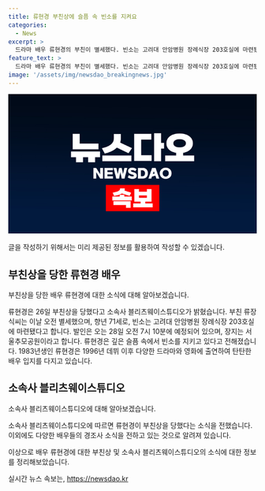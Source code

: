 ```yaml
---
title: 류현경 부친상에 슬픔 속 빈소를 지켜요
categories:
  - News
excerpt: >
  드라마 배우 류현경의 부친이 별세했다. 빈소는 고려대 안암병원 장례식장 203호실에 마련됐으며, 발인은 28일 오전 7시 10분이며, 장지는 서울추모공원이다. 류현경은 깊은 슬픔 속에서 빈소를 지키고 있다. 류현경은 1996년 데뷔 이후 탄탄한 배우 입지를 다졌으며, 이에 따른 애도와 조건문을 전해졌다. [출처: CBS노컷뉴스]
feature_text: >
  드라마 배우 류현경의 부친이 별세했다. 빈소는 고려대 안암병원 장례식장 203호실에 마련됐으며, 발인은 28일 오전 7시 10분이며, 장지는 서울추모공원이다. 류현경은 깊은 슬픔 속에서 빈소를 지키고 있다. 류현경은 1996년 데뷔 이후 탄탄한 배우 입지를 다졌으며, 이에 따른 애도와 조건문을 전해졌다. [출처: CBS노컷뉴스]
image: '/assets/img/newsdao_breakingnews.jpg'
---
```


<p><img src="/assets/img/newsdao_breakingnews.jpg" alt="pcversion 속보" /></p>

<p>글을 작성하기 위해서는 미리 제공된 정보를 활용하여 작성할 수 있겠습니다.</p>

<h2 data-ke-size="size26">부친상을 당한 류현경 배우</h2>

<p>부친상을 당한 배우 류현경에 대한 소식에 대해 알아보겠습니다.</p>

<p data-ke-size="size16">류현경은 26일 부친상을 당했다고 소속사 블리츠웨이스튜디오가 밝혔습니다. 부친 류장식씨는 이날 오전 별세했으며, 향년 71세로, 빈소는 고려대 안암병원 장례식장 203호실에 마련됐다고 합니다. 발인은 오는 28일 오전 7시 10분에 예정되어 있으며, 장지는 서울추모공원이라고 합니다. 류현경은 깊은 슬픔 속에서 빈소를 지키고 있다고 전해졌습니다. 1983년생인 류현경은 1996년 데뷔 이후 다양한 드라마와 영화에 출연하여 탄탄한 배우 입지를 다지고 있습니다.</p>

<h2 data-ke-size="size26">소속사 블리츠웨이스튜디오</h2>

<p>소속사 블리츠웨이스튜디오에 대해 알아보겠습니다.</p>

<p data-ke-size="size16">소속사 블리츠웨이스튜디오에 따르면 류현경이 부친상을 당했다는 소식을 전했습니다. 이외에도 다양한 배우들의 경조사 소식을 전하고 있는 것으로 알려져 있습니다.</p>

<p>이상으로 배우 류현경에 대한 부친상 및 소속사 블리츠웨이스튜디오의 소식에 대한 정보를 정리해보았습니다.</p>
실시간 뉴스 속보는, <a href="https://newsdao.kr" rel="dofollow">https://newsdao.kr</a>


